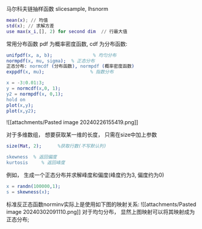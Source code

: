 马尔科夫链抽样函数 slicesample, lhsnorm 

```matlab
mean(x); // 均值
std(x); // 求解方差
use max(x_i,[], 2) for second dim  // 行最大值
```
常用分布函数 pdf 为概率密度函数, cdf 为分布函数: 
```erlang
unifpdf(x, a, b);               % 均匀分布 
normpdf(x, mu, sigma);  % 正态分布 
正态分布: normcdf (分布函数), normpdf (概率密度函数) 
exppdf(x, mu);                 % 指数分布
```


```erlang title:示例代码
x = -3:0.01:3;
y = normcdf(x,0, 1);
y2 = normpdf(x, 0,1);
hold on
plot(x,y);
plot(x,y2);
```

![[attachments/Pasted image 20240226155419.png]]

对于多维数组， 想要获取某一维的长度， 只需在size中加上参数
```erlang 
size(Mat, 2);      %获取行数(不写默认列)
```


```erlang 
skewness  % 返回偏度
kurtosis     % 返回峰度
```

例如， 生成一个正态分布并求解峰度和偏度(峰度约为3, 偏度约为0)
```erlang
x = randn(100000,1);
s = skewness(x); 
```

标准反正态函数norminv实际上是使用如下图的映射关系:
![[attachments/Pasted image 20240302091110.png]]
对于均匀分布， 显然上图映射可以将其映射成为正态分布; 


